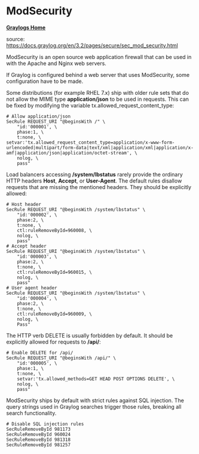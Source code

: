 <!-- This work is licensed under the Creative Commons Attribution-NonCommercial-ShareAlike 4.0 International License. To view a copy of this license, visit http://creativecommons.org/licenses/by-nc-sa/4.0/ or send a letter to Creative Commons, PO Box 1866, Mountain View, CA 94042, USA. -->

# ModSecurity

[**Graylogs Home**](../README.md)

source: https://docs.graylog.org/en/3.2/pages/secure/sec_mod_security.html

ModSecurity is an open source web application firewall that can be used in with the Apache and Nginx web servers.

If Graylog is configured behind a web server that uses ModSecurity, some configuration have to be made.

Some distributions (for example RHEL 7.x) ship with older rule sets that do not allow the MIME type **application/json** to be used in requests. This can be fixed by modifying the variable tx.allowed\_request\_content\_type:

```
# Allow application/json
SecRule REQUEST_URI "@beginsWith /" \
	"id:'000001', \
	phase:1, \
	t:none, \
setvar:'tx.allowed_request_content_type=application/x-www-form-urlencoded|multipart/form-data|text/xml|application/xml|application/x-amf|application/json|application/octet-stream', \
	nolog, \
	pass"
```

Load balancers accessing **/system/lbstatus** rarely provide the ordinary HTTP headers **Host**, **Accept**, or **User-Agent**. The default rules disallow requests that are missing the mentioned headers. They should be explicitly allowed:

```
# Host header
SecRule REQUEST_URI "@beginsWith /system/lbstatus" \
	"id:'000002', \
	phase:2, \
	t:none, \
	ctl:ruleRemoveById=960008, \
	nolog, \
	pass"
# Accept header
SecRule REQUEST_URI "@beginsWith /system/lbstatus" \
	"id:'000003', \
	phase:2, \
	t:none, \
	ctl:ruleRemoveById=960015, \
	nolog, \
	pass"
# User agent header
SecRule REQUEST_URI "@beginsWith /system/lbstatus" \
	"id:'000004', \
	phase:2, \
	t:none, \
	ctl:ruleRemoveById=960009, \
	nolog, \
	Pass"
```

The HTTP verb DELETE is usually forbidden by default. It should be explicitly allowed for requests to **/api/**:

```
# Enable DELETE for /api/
SecRule REQUEST_URI "@beginsWith /api/" \
	"id:'000005', \
	phase:1, \
	t:none, \
	setvar:'tx.allowed_methods=GET HEAD POST OPTIONS DELETE', \
	nolog, \
	pass"
```

ModSecurity ships by default with strict rules against SQL injection. The query strings used in Graylog searches trigger those rules, breaking all search functionality.

```
# Disable SQL injection rules
SecRuleRemoveById 981173
SecRuleRemoveById 960024
SecRuleRemoveById 981318
SecRuleRemoveById 981257
```
